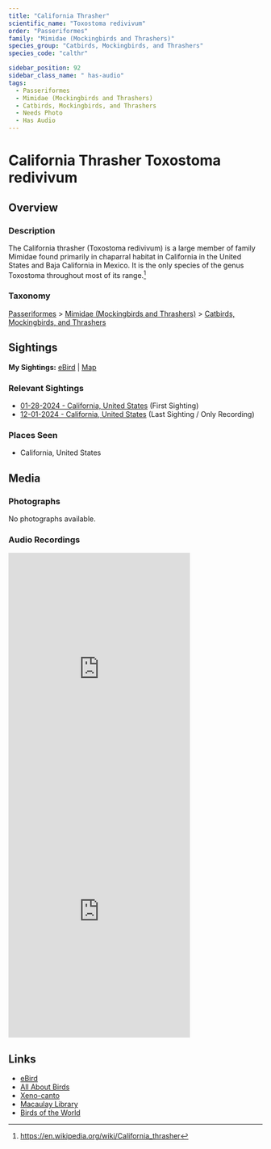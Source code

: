 ```yaml
---
title: "California Thrasher"
scientific_name: "Toxostoma redivivum"
order: "Passeriformes"
family: "Mimidae (Mockingbirds and Thrashers)"
species_group: "Catbirds, Mockingbirds, and Thrashers"
species_code: "calthr"

sidebar_position: 92
sidebar_class_name: " has-audio"
tags: 
  - Passeriformes
  - Mimidae (Mockingbirds and Thrashers)
  - Catbirds, Mockingbirds, and Thrashers
  - Needs Photo
  - Has Audio
---
```


# California Thrasher <span className='sci_name'>Toxostoma redivivum</span>

## Overview

### Description
The California thrasher (Toxostoma redivivum) is a large member of family Mimidae found primarily in chaparral habitat in California in the United States and Baja California in Mexico. It is the only species of the genus Toxostoma throughout most of its range.[^1]

[^1]: https://en.wikipedia.org/wiki/California_thrasher

### Taxonomy
[Passeriformes](/tags/passeriformes) > [Mimidae (Mockingbirds and Thrashers)](/tags/mimidae-mockingbirds-and-thrashers) > [Catbirds, Mockingbirds, and Thrashers](/tags/catbirds-mockingbirds-and-thrashers)


## Sightings

**My Sightings:** [eBird](https://ebird.org/lifelist?r=world&time=life&spp=calthr) | [Map](/map?species_code=calthr)

### Relevant Sightings

* [01-28-2024 - California, United States](https://ebird.org/checklist/S160073236) (First Sighting)
* [12-01-2024 - California, United States](https://ebird.org/checklist/S204217558) (Last Sighting / Only Recording)

### Places Seen

* California, United States



## Media
### Photographs
No photographs available.

### Audio Recordings
<iframe src="https://macaulaylibrary.org/asset/626995460/embed" width="360" height="480" frameborder="0" allowfullscreen></iframe>
<iframe src="https://macaulaylibrary.org/asset/626995461/embed" width="360" height="480" frameborder="0" allowfullscreen></iframe>

## Links
* [eBird](https://ebird.org/species/calthr) 
* [All About Birds](https://www.allaboutbirds.org/guide/calthr) 
* [Xeno-canto](https://www.xeno-canto.org/species/toxostoma-redivivum) 
* [Macaulay Library](https://search.macaulaylibrary.org/catalog?taxonCode=calthr&sort=rating_rank_desc)
* [Birds of the World](https://birdsoftheworld.org/bow/species/calthr)
